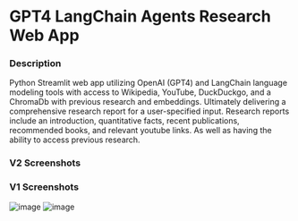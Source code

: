 # GPT4 LangChain Agents Research Web App
### Description
Python Streamlit web app utilizing OpenAI (GPT4) and LangChain language modeling tools with access to Wikipedia, YouTube, DuckDuckgo, and a ChromaDb with previous research and embeddings. Ultimately delivering a comprehensive research report for a user-specified input. Research reports include an introduction, quantitative facts, recent publications, recommended books, and relevant youtube links. As well as having the ability to access previous research.

### V2 Screenshots

### V1 Screenshots
![image](https://github.com/petermartens98/GPT4-LangChain-Agents-Research-Web-App/assets/87671757/995b9aca-f5c6-46b9-9c41-4494437febe1)
![image](https://github.com/petermartens98/GPT4-LangChain-Agents-Research-Web-App/assets/87671757/bf6086aa-1bdb-42be-8406-c172c287da43)

